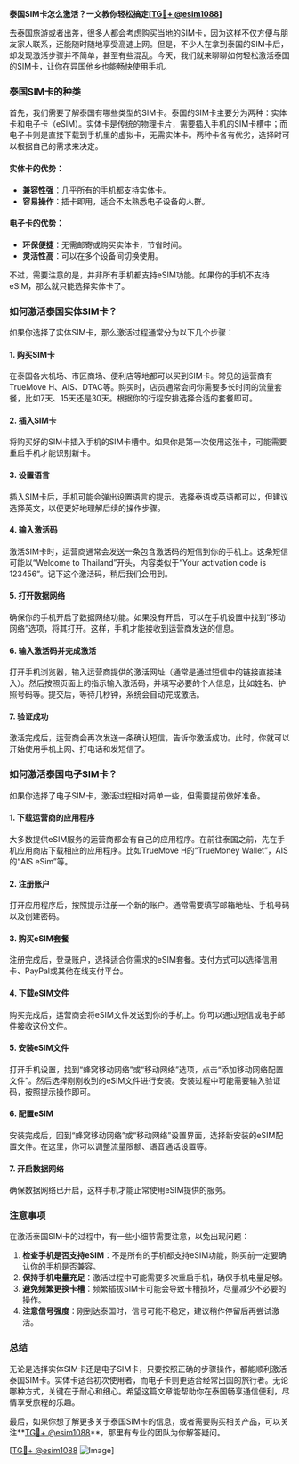 **泰国SIM卡怎么激活？一文教你轻松搞定[[TG💪+ @esim1088](https://t.me/s/esim1088)]**

去泰国旅游或者出差，很多人都会考虑购买当地的SIM卡，因为这样不仅方便与朋友家人联系，还能随时随地享受高速上网。但是，不少人在拿到泰国的SIM卡后，却发现激活步骤并不简单，甚至有些混乱。今天，我们就来聊聊如何轻松激活泰国的SIM卡，让你在异国他乡也能畅快使用手机。

### 泰国SIM卡的种类

首先，我们需要了解泰国有哪些类型的SIM卡。泰国的SIM卡主要分为两种：实体卡和电子卡（eSIM）。实体卡是传统的物理卡片，需要插入手机的SIM卡槽中；而电子卡则是直接下载到手机里的虚拟卡，无需实体卡。两种卡各有优劣，选择时可以根据自己的需求来决定。

#### 实体卡的优势：
- **兼容性强**：几乎所有的手机都支持实体卡。
- **容易操作**：插卡即用，适合不太熟悉电子设备的人群。

#### 电子卡的优势：
- **环保便捷**：无需邮寄或购买实体卡，节省时间。
- **灵活性高**：可以在多个设备间切换使用。

不过，需要注意的是，并非所有手机都支持eSIM功能。如果你的手机不支持eSIM，那么就只能选择实体卡了。

### 如何激活泰国实体SIM卡？

如果你选择了实体SIM卡，那么激活过程通常分为以下几个步骤：

#### 1. 购买SIM卡
在泰国各大机场、市区商场、便利店等地都可以买到SIM卡。常见的运营商有TrueMove H、AIS、DTAC等。购买时，店员通常会问你需要多长时间的流量套餐，比如7天、15天还是30天。根据你的行程安排选择合适的套餐即可。

#### 2. 插入SIM卡
将购买好的SIM卡插入手机的SIM卡槽中。如果你是第一次使用这张卡，可能需要重启手机才能识别新卡。

#### 3. 设置语言
插入SIM卡后，手机可能会弹出设置语言的提示。选择泰语或英语都可以，但建议选择英文，以便更好地理解后续的操作步骤。

#### 4. 输入激活码
激活SIM卡时，运营商通常会发送一条包含激活码的短信到你的手机上。这条短信可能以“Welcome to Thailand”开头，内容类似于“Your activation code is 123456”。记下这个激活码，稍后我们会用到。

#### 5. 打开数据网络
确保你的手机开启了数据网络功能。如果没有开启，可以在手机设置中找到“移动网络”选项，将其打开。这样，手机才能接收到运营商发送的信息。

#### 6. 输入激活码并完成激活
打开手机浏览器，输入运营商提供的激活网址（通常是通过短信中的链接直接进入）。然后按照页面上的指示输入激活码，并填写必要的个人信息，比如姓名、护照号码等。提交后，等待几秒钟，系统会自动完成激活。

#### 7. 验证成功
激活完成后，运营商会再次发送一条确认短信，告诉你激活成功。此时，你就可以开始使用手机上网、打电话和发短信了。

### 如何激活泰国电子SIM卡？

如果你选择了电子SIM卡，激活过程相对简单一些，但需要提前做好准备。

#### 1. 下载运营商的应用程序
大多数提供eSIM服务的运营商都会有自己的应用程序。在前往泰国之前，先在手机应用商店下载相应的应用程序。比如TrueMove H的“TrueMoney Wallet”，AIS的“AIS eSim”等。

#### 2. 注册账户
打开应用程序后，按照提示注册一个新的账户。通常需要填写邮箱地址、手机号码以及创建密码。

#### 3. 购买eSIM套餐
注册完成后，登录账户，选择适合你需求的eSIM套餐。支付方式可以选择信用卡、PayPal或其他在线支付平台。

#### 4. 下载eSIM文件
购买完成后，运营商会将eSIM文件发送到你的手机上。你可以通过短信或电子邮件接收这份文件。

#### 5. 安装eSIM文件
打开手机设置，找到“蜂窝移动网络”或“移动网络”选项，点击“添加移动网络配置文件”。然后选择刚刚收到的eSIM文件进行安装。安装过程中可能需要输入验证码，按照提示操作即可。

#### 6. 配置eSIM
安装完成后，回到“蜂窝移动网络”或“移动网络”设置界面，选择新安装的eSIM配置文件。在这里，你可以调整流量限额、语音通话设置等。

#### 7. 开启数据网络
确保数据网络已开启，这样手机才能正常使用eSIM提供的服务。

### 注意事项

在激活泰国SIM卡的过程中，有一些小细节需要注意，以免出现问题：

1. **检查手机是否支持eSIM**：不是所有的手机都支持eSIM功能，购买前一定要确认你的手机是否兼容。
2. **保持手机电量充足**：激活过程中可能需要多次重启手机，确保手机电量足够。
3. **避免频繁更换卡槽**：频繁插拔SIM卡可能会导致卡槽损坏，尽量减少不必要的操作。
4. **注意信号强度**：刚到达泰国时，信号可能不稳定，建议稍作停留后再尝试激活。

### 总结

无论是选择实体SIM卡还是电子SIM卡，只要按照正确的步骤操作，都能顺利激活泰国SIM卡。实体卡适合初次使用者，而电子卡则更适合经常出国的旅行者。无论哪种方式，关键在于耐心和细心。希望这篇文章能帮助你在泰国畅享通信便利，尽情享受旅程的乐趣。

最后，如果你想了解更多关于泰国SIM卡的信息，或者需要购买相关产品，可以关注**[TG💪+ @esim1088](https://t.me/s/esim1088)**，那里有专业的团队为你解答疑问。

[[TG💪+ @esim1088](https://t.me/s/esim1088) ![Image](https://i.postimg.cc/4NQfJmqS/Snipaste-2025-05-13-00-14-12.png)]